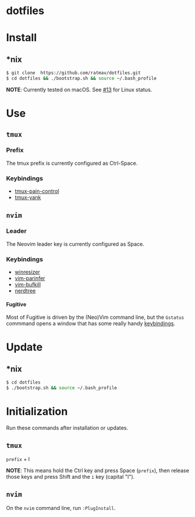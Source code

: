 dotfiles
========

# Install

## *nix

```bash
$ git clone  https://github.com/ratmav/dotfiles.git
$ cd dotfiles && ./bootstrap.sh && source ~/.bash_profile
```

**NOTE**: Currently tested on macOS. See [#13](https://github.com/ratmav/dotfiles/issues/13) for Linux status.

# Use

## `tmux`

### Prefix

The tmux prefix is currently configured as Ctrl-Space.

### Keybindings

* [tmux-pain-control](https://github.com/tmux-plugins/tmux-pain-control#bindings)
* [tmux-yank](https://github.com/tmux-plugins/tmux-yank#key-bindings)

## `nvim`

### Leader

The Neovim leader key is currently configured as Space.

### Keybindings

* [winresizer](https://github.com/simeji/winresizer#in-default-setting)
* [vim-parinfer](https://github.com/bhurlow/vim-parinfer#mappings)
* [vim-bufkill](https://github.com/qpkorr/vim-bufkill#usage)
* [nerdtree](https://github.com/scrooloose/nerdtree/blob/master/doc/NERDTree.txt#L220)

#### Fugitive

Most of Fugitive is driven by the (Neo)Vim command line, but the `Gstatus` commmand opens a window that has some really handy [keybindings](https://github.com/tpope/vim-fugitive/blob/master/doc/fugitive.txt#L33).

# Update

## *nix

```bash
$ cd dotfiles
$ ./bootstrap.sh && source ~/.bash_profile
```

# Initialization

Run these commands after installation or updates.

## `tmux`

`prefix` + I

**NOTE**: This means hold the Ctrl key and press Space (`prefix`), then release those keys and press Shift and the `i` key (capital "I").

## `nvim`

On the `nvim` command line, run `:PlugInstall`.
